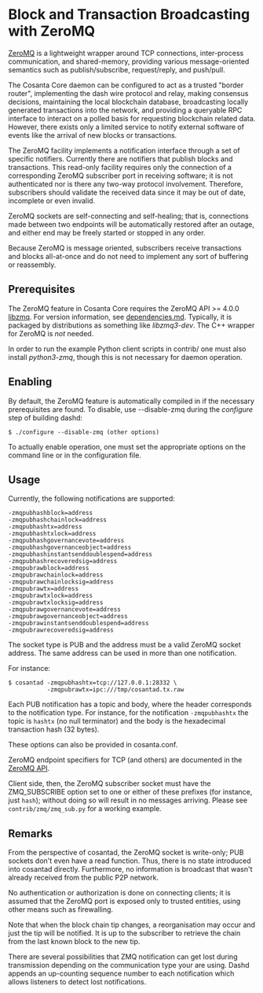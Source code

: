 # Block and Transaction Broadcasting with ZeroMQ

[ZeroMQ](http://zeromq.org/) is a lightweight wrapper around TCP
connections, inter-process communication, and shared-memory,
providing various message-oriented semantics such as publish/subscribe,
request/reply, and push/pull.

The Cosanta Core daemon can be configured to act as a trusted "border
router", implementing the dash wire protocol and relay, making
consensus decisions, maintaining the local blockchain database,
broadcasting locally generated transactions into the network, and
providing a queryable RPC interface to interact on a polled basis for
requesting blockchain related data. However, there exists only a
limited service to notify external software of events like the arrival
of new blocks or transactions.

The ZeroMQ facility implements a notification interface through a set
of specific notifiers. Currently there are notifiers that publish
blocks and transactions. This read-only facility requires only the
connection of a corresponding ZeroMQ subscriber port in receiving
software; it is not authenticated nor is there any two-way protocol
involvement. Therefore, subscribers should validate the received data
since it may be out of date, incomplete or even invalid.

ZeroMQ sockets are self-connecting and self-healing; that is,
connections made between two endpoints will be automatically restored
after an outage, and either end may be freely started or stopped in
any order.

Because ZeroMQ is message oriented, subscribers receive transactions
and blocks all-at-once and do not need to implement any sort of
buffering or reassembly.

## Prerequisites

The ZeroMQ feature in Cosanta Core requires the ZeroMQ API >= 4.0.0
[libzmq](https://github.com/zeromq/libzmq/releases).
For version information, see [dependencies.md](dependencies.md).
Typically, it is packaged by distributions as something like
*libzmq3-dev*. The C++ wrapper for ZeroMQ is *not* needed.

In order to run the example Python client scripts in contrib/ one must
also install *python3-zmq*, though this is not necessary for daemon
operation.

## Enabling

By default, the ZeroMQ feature is automatically compiled in if the
necessary prerequisites are found.  To disable, use --disable-zmq
during the *configure* step of building dashd:

    $ ./configure --disable-zmq (other options)

To actually enable operation, one must set the appropriate options on
the command line or in the configuration file.

## Usage

Currently, the following notifications are supported:

    -zmqpubhashblock=address
    -zmqpubhashchainlock=address
    -zmqpubhashtx=address
    -zmqpubhashtxlock=address
    -zmqpubhashgovernancevote=address
    -zmqpubhashgovernanceobject=address
    -zmqpubhashinstantsenddoublespend=address
    -zmqpubhashrecoveredsig=address
    -zmqpubrawblock=address
    -zmqpubrawchainlock=address
    -zmqpubrawchainlocksig=address
    -zmqpubrawtx=address
    -zmqpubrawtxlock=address
    -zmqpubrawtxlocksig=address
    -zmqpubrawgovernancevote=address
    -zmqpubrawgovernanceobject=address
    -zmqpubrawinstantsenddoublespend=address
    -zmqpubrawrecoveredsig=address

The socket type is PUB and the address must be a valid ZeroMQ socket
address. The same address can be used in more than one notification.

For instance:

    $ cosantad -zmqpubhashtx=tcp://127.0.0.1:28332 \
               -zmqpubrawtx=ipc:///tmp/cosantad.tx.raw

Each PUB notification has a topic and body, where the header
corresponds to the notification type. For instance, for the
notification `-zmqpubhashtx` the topic is `hashtx` (no null
terminator) and the body is the hexadecimal transaction hash (32
bytes).

These options can also be provided in cosanta.conf.

ZeroMQ endpoint specifiers for TCP (and others) are documented in the
[ZeroMQ API](http://api.zeromq.org/4-0:_start).

Client side, then, the ZeroMQ subscriber socket must have the
ZMQ_SUBSCRIBE option set to one or either of these prefixes (for
instance, just `hash`); without doing so will result in no messages
arriving. Please see `contrib/zmq/zmq_sub.py` for a working example.

## Remarks

From the perspective of cosantad, the ZeroMQ socket is write-only; PUB
sockets don't even have a read function. Thus, there is no state
introduced into cosantad directly. Furthermore, no information is
broadcast that wasn't already received from the public P2P network.

No authentication or authorization is done on connecting clients; it
is assumed that the ZeroMQ port is exposed only to trusted entities,
using other means such as firewalling.

Note that when the block chain tip changes, a reorganisation may occur
and just the tip will be notified. It is up to the subscriber to
retrieve the chain from the last known block to the new tip.

There are several possibilities that ZMQ notification can get lost
during transmission depending on the communication type your are
using. Dashd appends an up-counting sequence number to each
notification which allows listeners to detect lost notifications.
